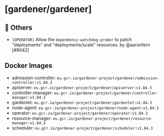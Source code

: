 # [gardener/gardener]

## 🏃 Others

- `[OPERATOR]` Allow the `dependency-watchdog-prober` to patch "deployments" and "deployments/scale" resources. by @aaronfern [#9042]

## Docker Images
- admission-controller: `eu.gcr.io/gardener-project/gardener/admission-controller:v1.84.3`
- apiserver: `eu.gcr.io/gardener-project/gardener/apiserver:v1.84.3`
- controller-manager: `eu.gcr.io/gardener-project/gardener/controller-manager:v1.84.3`
- gardenlet: `eu.gcr.io/gardener-project/gardener/gardenlet:v1.84.3`
- node-agent: `eu.gcr.io/gardener-project/gardener/node-agent:v1.84.3`
- operator: `eu.gcr.io/gardener-project/gardener/operator:v1.84.3`
- resource-manager: `eu.gcr.io/gardener-project/gardener/resource-manager:v1.84.3`
- scheduler: `eu.gcr.io/gardener-project/gardener/scheduler:v1.84.3`
